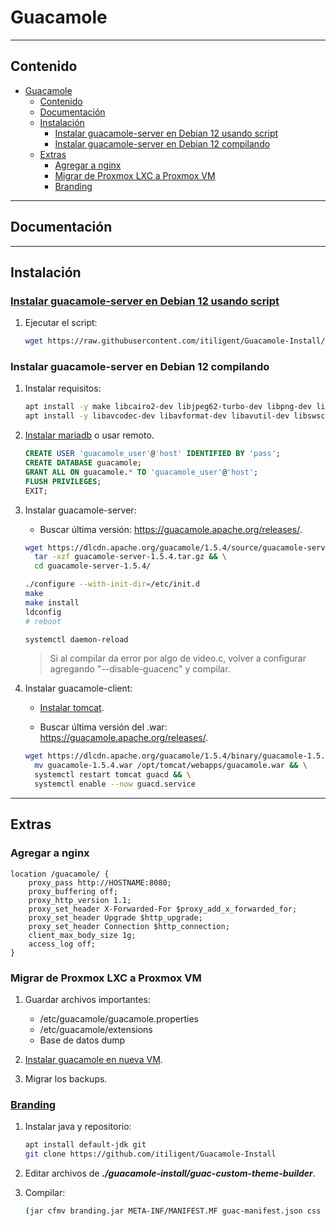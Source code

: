 # Guacamole

---

## Contenido

- [Guacamole](#guacamole)
  - [Contenido](#contenido)
  - [Documentación](#documentación)
  - [Instalación](#instalación)
    - [Instalar guacamole-server en Debian 12 usando script](#instalar-guacamole-server-en-debian-12-usando-script)
    - [Instalar guacamole-server en Debian 12 compilando](#instalar-guacamole-server-en-debian-12-compilando)
  - [Extras](#extras)
    - [Agregar a nginx](#agregar-a-nginx)
    - [Migrar de Proxmox LXC a Proxmox VM](#migrar-de-proxmox-lxc-a-proxmox-vm)
    - [Branding](#branding)

---

## Documentación

---

## Instalación

### [Instalar guacamole-server en Debian 12 usando script](https://github.com/itiligent/Guacamole-Install)

1. Ejecutar el script:

    ```sh
    wget https://raw.githubusercontent.com/itiligent/Guacamole-Install/main/1-setup.sh && chmod +x 1-setup.sh && ./1-setup.sh
    ```

### Instalar guacamole-server en Debian 12 compilando

1. Instalar requisitos:

    ```sh
    apt install -y make libcairo2-dev libjpeg62-turbo-dev libpng-dev libtool-bin uuid-dev
    apt install -y libavcodec-dev libavformat-dev libavutil-dev libswscale-dev freerdp2-dev libpango1.0-dev libssh2-1-dev libtelnet-dev libvncserver-dev libpulse-dev libssl-dev libvorbis-dev libwebp-dev libwebsockets-dev
    ```

2. [Instalar mariadb](../../database/sql/mysql_mariadb.md#instalar-mariadb-en-debian-12) o usar remoto.

    ```sql
    CREATE USER 'guacamole_user'@'host' IDENTIFIED BY 'pass';
    CREATE DATABASE guacamole;
    GRANT ALL ON guacamole.* TO 'guacamole_user'@'host';
    FLUSH PRIVILEGES;
    EXIT;
    ```

3. Instalar guacamole-server:

   - Buscar última versión: <https://guacamole.apache.org/releases/>.

    ```sh
    wget https://dlcdn.apache.org/guacamole/1.5.4/source/guacamole-server-1.5.4.tar.gz && \
      tar -xzf guacamole-server-1.5.4.tar.gz && \
      cd guacamole-server-1.5.4/

    ./configure --with-init-dir=/etc/init.d
    make
    make install
    ldconfig
    # reboot

    systemctl daemon-reload
    ```

    > Si al compilar da error por algo de video.c, volver a configurar agregando "--disable-guacenc" y compilar.

4. Instalar guacamole-client:

   - [Instalar tomcat](../../web/servidores/tomcat.md#instalar-tomcat-en-debian-12).

   - Buscar última versión del .war: <https://guacamole.apache.org/releases/>.

    ```sh
    wget https://dlcdn.apache.org/guacamole/1.5.4/binary/guacamole-1.5.4.war && \
      mv guacamole-1.5.4.war /opt/tomcat/webapps/guacamole.war && \
      systemctl restart tomcat guacd && \
      systemctl enable --now guacd.service
    ```

---

## Extras

### Agregar a nginx

```nginx
location /guacamole/ {
    proxy_pass http://HOSTNAME:8080;
    proxy_buffering off;
    proxy_http_version 1.1;
    proxy_set_header X-Forwarded-For $proxy_add_x_forwarded_for;
    proxy_set_header Upgrade $http_upgrade;
    proxy_set_header Connection $http_connection;
    client_max_body_size 1g;
    access_log off;
}
```

### Migrar de Proxmox LXC a Proxmox VM

1. Guardar archivos importantes:

     - /etc/guacamole/guacamole.properties
     - /etc/guacamole/extensions
     - Base de datos dump

2. [Instalar guacamole en nueva VM](#instalación).

3. Migrar los backups.

### [Branding](https://github.com/itiligent/Guacamole-Install/tree/main/guac-custom-theme-builder)

1. Instalar java y repositorio:

    ```sh
    apt install default-jdk git
    git clone https://github.com/itiligent/Guacamole-Install
    ```

2. Editar archivos de ***./guacamole-install/guac-custom-theme-builder***.

3. Compilar:

    ```sh
    (jar cfmv branding.jar META-INF/MANIFEST.MF guac-manifest.json css images translations META-INF) && (mv branding.jar /etc/guacamole/extensions && chmod 664 /etc/guacamole/extensions/branding.jar && TOMCAT=$(ls /etc/ | grep tomcat) && systemctl restart guacd && systemctl restart ${TOMCAT})
    ```
